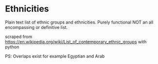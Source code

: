 # Ethnicities
Plain text list of ethnic groups and ethnicities. Purely functional NOT an all encompassing or definitive list. 

scraped from https://en.wikipedia.org/wiki/List_of_contemporary_ethnic_groups with python

PS: Overlaps exist for example Egyptian and Arab
